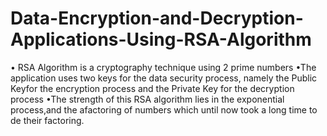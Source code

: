 # Data-Encryption-and-Decryption-Applications-Using-RSA-Algorithm
• RSA Algorithm is a cryptography technique using 2 prime numbers
•The application uses two keys for the data security process, namely the Public 
Keyfor the encryption process and the Private Key for the decryption process
•The strength of this RSA algorithm lies in the exponential process,and the 
afactoring of numbers which until now took a long time to de their factoring.
